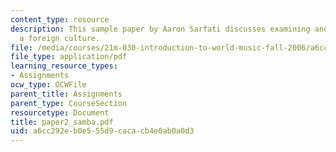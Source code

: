 ```yaml
---
content_type: resource
description: This sample paper by Aaron Sarfati discusses examining and researching
  a foreign culture.
file: /media/courses/21m-030-introduction-to-world-music-fall-2006/a6cc292eb0e555d9cacacb4e0ab0a0d3_paper2_samba.pdf
file_type: application/pdf
learning_resource_types:
- Assignments
ocw_type: OCWFile
parent_title: Assignments
parent_type: CourseSection
resourcetype: Document
title: paper2_samba.pdf
uid: a6cc292e-b0e5-55d9-caca-cb4e0ab0a0d3
---
```

